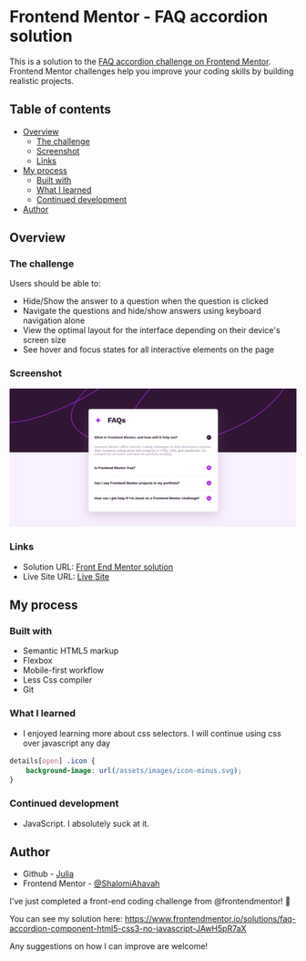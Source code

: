 # Frontend Mentor - FAQ accordion solution

This is a solution to the [FAQ accordion challenge on Frontend Mentor](https://www.frontendmentor.io/challenges/faq-accordion-wyfFdeBwBz). Frontend Mentor challenges help you improve your coding skills by building realistic projects. 

## Table of contents

- [Overview](#overview)
  - [The challenge](#the-challenge)
  - [Screenshot](#screenshot)
  - [Links](#links)
- [My process](#my-process)
  - [Built with](#built-with)
  - [What I learned](#what-i-learned)
  - [Continued development](#continued-development)
- [Author](#author)



## Overview

### The challenge

Users should be able to:

- Hide/Show the answer to a question when the question is clicked
- Navigate the questions and hide/show answers using keyboard navigation alone
- View the optimal layout for the interface depending on their device's screen size
- See hover and focus states for all interactive elements on the page

### Screenshot

![](/design/Screenshot.png)


### Links

- Solution URL: [Front End Mentor solution](https://www.frontendmentor.io/challenges/faq-accordion-wyfFdeBwBz/hub?share=true)
- Live Site URL: [Live Site](https://faq-accordion-fem.vercel.app/)

## My process

### Built with

- Semantic HTML5 markup
- Flexbox
- Mobile-first workflow
- Less Css compiler
- Git



### What I learned

 - I enjoyed learning more about css selectors. I will continue using css over javascript any day

```css
details[open] .icon {
    background-image: url(/assets/images/icon-minus.svg); 
}
```




### Continued development

 - JavaScript. I absolutely suck at it.


## Author

- Github - [Julia](https://github.com/ShalomiAhavah/FAQ-accordion-fem)
- Frontend Mentor - [@ShalomiAhavah](https://www.frontendmentor.io/profile/ShalomiAhavah)



I've just completed a front-end coding challenge from @frontendmentor! 🎉

You can see my solution here: https://www.frontendmentor.io/solutions/faq-accordion-component-html5-css3-no-javascript-JAwH5pR7aX

Any suggestions on how I can improve are welcome!